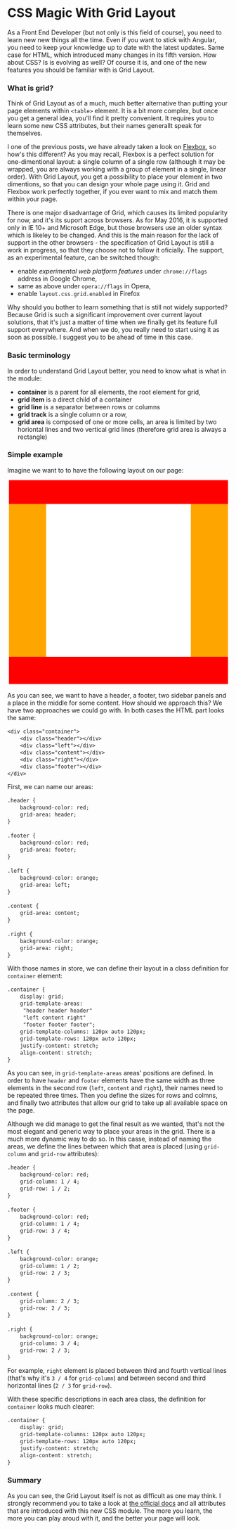 # CSS Magic With Grid Layout

As a Front End Developer (but not only is this field of course), you need to learn new new things all the time. Even if you want to stick with Angular, you need to keep your knowledge up to date with the latest updates. Same case for HTML, which introduced many changes in its fifth version. How about CSS? Is is evolving as well? Of course it is, and one of the new features you should be familiar with is Grid Layout.

### What is grid?

Think of Grid Layout as of a much, much better alternative than putting your page elements within `<table>` element. It is a bit more complex, but once you get a general idea, you'll find it pretty convenient. It requires you to learn some new CSS attributes, but their names generallt speak for themselves.

I one of the previous posts, we have already taken a look on [Flexbox](http://mycodesmells.com/post/css-magic-with-flexbox/), so how's this different? As you may recall, Flexbox is a perfect solution for one-dimentional layout: a single column of a single row (although it may be wrapped, you are always working with a group of element in a single, linear order). With Grid Layout, you get a possibility to place your element in two dimentions, so that you can design your whole page using it. Grid and Flexbox work perfectly together, if you ever want to mix and match them within your page.

There is one major disadvantage of Grid, which causes its limited popularity for now, and it's its suport across browsers. As for May 2016, it is supported only in IE 10+ and Microsoft Edge, but those browsers use an older syntax which is likeley to be changed. And this is the main reason for the lack of support in the other browsers - the specification of Grid Layout is still a work in progress, so that they choose not to follow it oficially. The support, as an experimental feature, can be switched though:

- enable _experimental web platform features_ under `chrome://flags` address in Google Chrome,
- same as above under `opera://flags` in Opera,
- enable `layout.css.grid.enabled` in Firefox

Why should you bother to learn something that is still not widely supported? Because Grid is such a significant improvement over current layout solutions, that it's just a matter of time when we finally get its feature full support everywhere. And when we do, you really need to start using it as soon as possible. I suggest you to be ahead of time in this case.

### Basic terminology

In order to understand Grid Layout better, you need to know what is what in the module:

- **container** is a parent for all elements, the root element for grid,
- **grid item** is a direct child of a container
- **grid line** is a separator between rows or columns
- **grid track** is a single column or a row,
- **grid area** is composed of one or more cells, an area is limited by two horiontal lines and two vertical grid lines (therefore grid area is always a rectangle)

### Simple example

Imagine we want to to have the following layout on our page:

<img src="https://raw.githubusercontent.com/mycodesmells/orphan-posts/master/img/grid-layout-example.png"/>

As you can see, we want to have a header, a footer, two sidebar panels and a place in the middle for some content. How should we approach this? We have two approaches we could go with. In both cases the HTML part looks the same:

    <div class="container">
        <div class="header"></div>
        <div class="left"></div>
        <div class="content"></div>
        <div class="right"></div>
        <div class="footer"></div>
    </div>

First, we can name our areas:

    .header {
        background-color: red;
        grid-area: header;
    }

    .footer {
        background-color: red;
        grid-area: footer;
    }

    .left {
        background-color: orange;
        grid-area: left;
    }

    .content {
        grid-area: content;
    }

    .right {
	    background-color: orange;
	    grid-area: right;
    }

With those names in store, we can define their layout in a class definition for `container` element:

    .container {
        display: grid;
        grid-template-areas:
         "header header header"
         "left content right"
         "footer footer footer";
        grid-template-columns: 120px auto 120px;
        grid-template-rows: 120px auto 120px;
        justify-content: stretch;
        align-content: stretch;
    }

As you can see, in `grid-template-areas` areas' positions are defined. In order to have `header` and `footer` elements have the same width as three elements in the second row (`left`, `content` and `right`), their names need to be repeated three times. Then you define the sizes for rows and colmns, and finally two attributes that allow our grid to take up all available space on the page.

 Although we did manage to get the final result as we wanted, that's not the most elegant and generic way to place your areas in the grid. There is a much more dynamic way to do so. In this casse, instead of naming the areas, we define the lines between which that area is placed (using `grid-column` and `grid-row` attributes):

    .header {
        background-color: red;
        grid-column: 1 / 4;
        grid-row: 1 / 2;
    }

    .footer {
        background-color: red;
        grid-column: 1 / 4;
        grid-row: 3 / 4;
    }

    .left {
        background-color: orange;
        grid-column: 1 / 2;
        grid-row: 2 / 3;
    }

    .content {
        grid-column: 2 / 3;
        grid-row: 2 / 3;
    }

    .right {
        background-color: orange;
        grid-column: 3 / 4;
        grid-row: 2 / 3;
    }

For example, `right` element is placed between third and fourth vertical lines (that's why it's `3 / 4` for `grid-column`) and between second and third horizontal lines (`2 / 3` for `grid-row`).

With these specific descriptions in each area class, the definition for `container` looks much clearer:

    .container {
        display: grid;
        grid-template-columns: 120px auto 120px;
        grid-template-rows: 120px auto 120px;
        justify-content: stretch;
        align-content: stretch;
    }

### Summary

As you can see, the Grid Layout itself is not as difficult as one may think. I strongly recommend you to take a look at [the official docs](https://www.w3.org/TR/css-grid-1/) and all attributes that are introduced with this new CSS module. The more you learn, the more you can play aroud with it, and the better your page will look.
